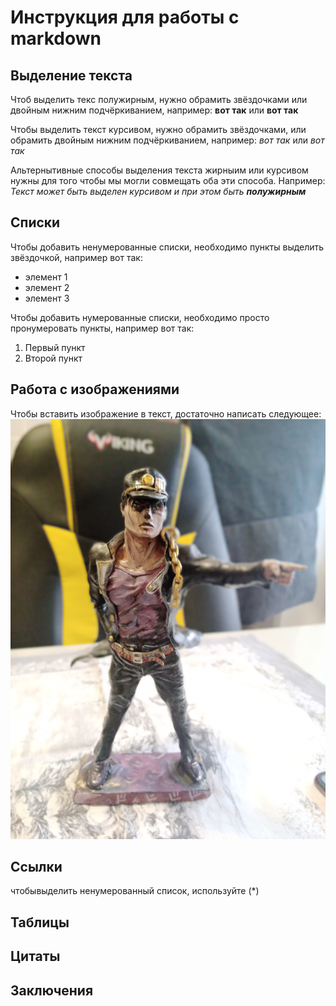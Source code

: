 # Инструкция для работы с markdown

## Выделение текста 
Чтоб выделить текс полужирным, нужно обрамить звёздочками или двойным нижним подчёркиванием, например: **вот так** или __вот так__

Чтобы выделить текст курсивом, нужно обрамить звёздочками, или обрамить двойным нижним подчёркиванием, например: *вот так* или _вот так_

Альтернытивные способы выделения текста жирныим или курсивом нужны для того чтобы мы могли совмещать оба эти способа. Например: *Текст может быть выделен курсивом и при этом быть __полужирным__*

## Списки
Чтобы добавить ненумерованные списки, необходимо пункты выделить звёздочкой, например вот так:
* элемент 1
* элемент 2
* элемент 3

Чтобы добавить нумерованные списки, необходимо просто пронумеровать пункты, например вот так:
1. Первый пункт
2. Второй пункт

## Работа с изображениями
Чтобы вставить изображение в текст, достаточно написать следующее:
![Привет я Джотаро](jotaro.jpg)
## Ссылки
чтобывыделить ненумерованный список, используйте (*)
## Таблицы 

## Цитаты

## Заключения